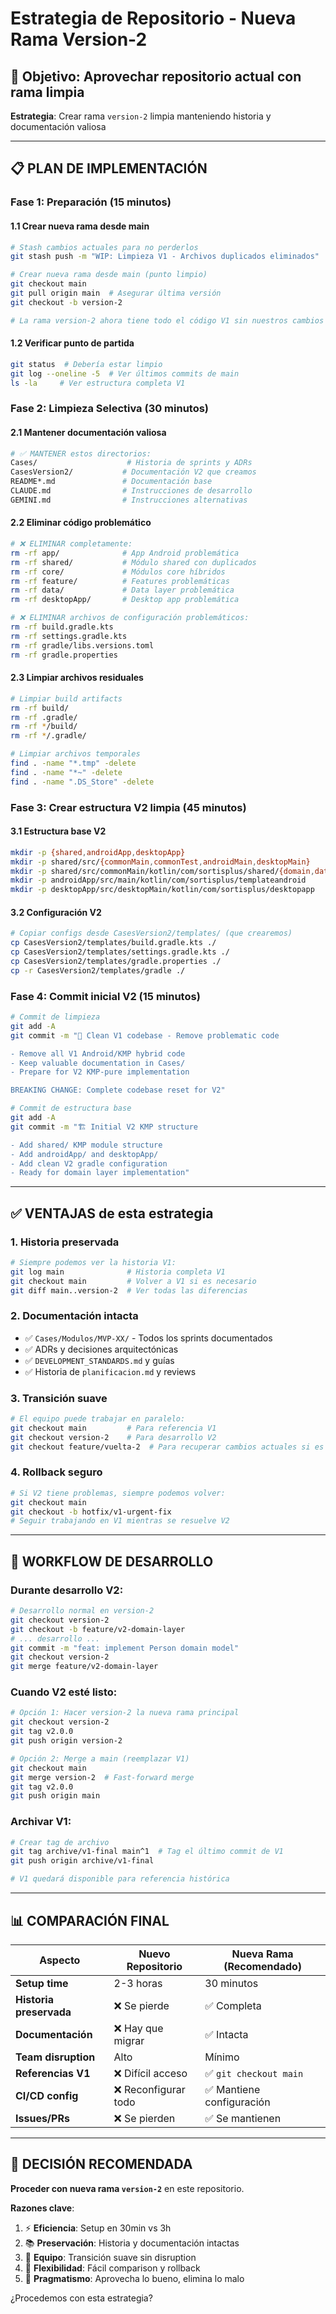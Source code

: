 # Estrategia de Repositorio - Nueva Rama Version-2

## 🎯 Objetivo: Aprovechar repositorio actual con rama limpia

**Estrategia**: Crear rama `version-2` limpia manteniendo historia y documentación valiosa

---

## 📋 PLAN DE IMPLEMENTACIÓN

### **Fase 1: Preparación (15 minutos)**

#### 1.1 **Crear nueva rama desde main**
```bash
# Stash cambios actuales para no perderlos
git stash push -m "WIP: Limpieza V1 - Archivos duplicados eliminados"

# Crear nueva rama desde main (punto limpio)
git checkout main
git pull origin main  # Asegurar última versión
git checkout -b version-2

# La rama version-2 ahora tiene todo el código V1 sin nuestros cambios
```

#### 1.2 **Verificar punto de partida**
```bash
git status  # Debería estar limpio
git log --oneline -5  # Ver últimos commits de main
ls -la     # Ver estructura completa V1
```

### **Fase 2: Limpieza Selectiva (30 minutos)**

#### 2.1 **Mantener documentación valiosa**
```bash
# ✅ MANTENER estos directorios:
Cases/                    # Historia de sprints y ADRs
CasesVersion2/           # Documentación V2 que creamos
README*.md               # Documentación base
CLAUDE.md                # Instrucciones de desarrollo
GEMINI.md                # Instrucciones alternativas
```

#### 2.2 **Eliminar código problemático**
```bash
# ❌ ELIMINAR completamente:
rm -rf app/              # App Android problemática
rm -rf shared/           # Módulo shared con duplicados
rm -rf core/             # Módulos core híbridos
rm -rf feature/          # Features problemáticas
rm -rf data/             # Data layer problemática
rm -rf desktopApp/       # Desktop app problemática

# ❌ ELIMINAR archivos de configuración problemáticos:
rm -rf build.gradle.kts
rm -rf settings.gradle.kts
rm -rf gradle/libs.versions.toml
rm -rf gradle.properties
```

#### 2.3 **Limpiar archivos residuales**
```bash
# Limpiar build artifacts
rm -rf build/
rm -rf .gradle/
rm -rf */build/
rm -rf */.gradle/

# Limpiar archivos temporales
find . -name "*.tmp" -delete
find . -name "*~" -delete
find . -name ".DS_Store" -delete
```

### **Fase 3: Crear estructura V2 limpia (45 minutos)**

#### 3.1 **Estructura base V2**
```bash
mkdir -p {shared,androidApp,desktopApp}
mkdir -p shared/src/{commonMain,commonTest,androidMain,desktopMain}
mkdir -p shared/src/commonMain/kotlin/com/sortisplus/shared/{domain,data,presentation,di,platform}
mkdir -p androidApp/src/main/kotlin/com/sortisplus/templateandroid
mkdir -p desktopApp/src/desktopMain/kotlin/com/sortisplus/desktopapp
```

#### 3.2 **Configuración V2**
```bash
# Copiar configs desde CasesVersion2/templates/ (que crearemos)
cp CasesVersion2/templates/build.gradle.kts ./
cp CasesVersion2/templates/settings.gradle.kts ./
cp CasesVersion2/templates/gradle.properties ./
cp -r CasesVersion2/templates/gradle ./
```

### **Fase 4: Commit inicial V2 (15 minutos)**
```bash
# Commit de limpieza
git add -A
git commit -m "🧹 Clean V1 codebase - Remove problematic code

- Remove all V1 Android/KMP hybrid code
- Keep valuable documentation in Cases/
- Prepare for V2 KMP-pure implementation

BREAKING CHANGE: Complete codebase reset for V2"

# Commit de estructura base
git add -A  
git commit -m "🏗️ Initial V2 KMP structure

- Add shared/ KMP module structure
- Add androidApp/ and desktopApp/
- Add clean V2 gradle configuration
- Ready for domain layer implementation"
```

---

## ✅ VENTAJAS de esta estrategia

### **1. Historia preservada**
```bash
# Siempre podemos ver la historia V1:
git log main              # Historia completa V1
git checkout main         # Volver a V1 si es necesario
git diff main..version-2  # Ver todas las diferencias
```

### **2. Documentación intacta**
- ✅ `Cases/Modulos/MVP-XX/` - Todos los sprints documentados
- ✅ ADRs y decisiones arquitectónicas
- ✅ `DEVELOPMENT_STANDARDS.md` y guías
- ✅ Historia de `planificacion.md` y reviews

### **3. Transición suave**
```bash
# El equipo puede trabajar en paralelo:
git checkout main         # Para referencia V1
git checkout version-2    # Para desarrollo V2
git checkout feature/vuelta-2  # Para recuperar cambios actuales si es necesario
```

### **4. Rollback seguro**
```bash
# Si V2 tiene problemas, siempre podemos volver:
git checkout main
git checkout -b hotfix/v1-urgent-fix
# Seguir trabajando en V1 mientras se resuelve V2
```

---

## 🔄 WORKFLOW DE DESARROLLO

### **Durante desarrollo V2:**
```bash
# Desarrollo normal en version-2
git checkout version-2
git checkout -b feature/v2-domain-layer
# ... desarrollo ...
git commit -m "feat: implement Person domain model"
git checkout version-2
git merge feature/v2-domain-layer
```

### **Cuando V2 esté listo:**
```bash
# Opción 1: Hacer version-2 la nueva rama principal
git checkout version-2
git tag v2.0.0
git push origin version-2

# Opción 2: Merge a main (reemplazar V1)
git checkout main
git merge version-2  # Fast-forward merge
git tag v2.0.0
git push origin main
```

### **Archivar V1:**
```bash
# Crear tag de archivo
git tag archive/v1-final main^1  # Tag el último commit de V1
git push origin archive/v1-final

# V1 quedará disponible para referencia histórica
```

---

## 📊 COMPARACIÓN FINAL

| Aspecto | Nuevo Repositorio | Nueva Rama (Recomendado) |
|---------|-------------------|---------------------------|
| **Setup time** | 2-3 horas | 30 minutos |
| **Historia preservada** | ❌ Se pierde | ✅ Completa |
| **Documentación** | ❌ Hay que migrar | ✅ Intacta |
| **Team disruption** | Alto | Mínimo |
| **Referencias V1** | ❌ Difícil acceso | ✅ `git checkout main` |
| **CI/CD config** | ❌ Reconfigurar todo | ✅ Mantiene configuración |
| **Issues/PRs** | ❌ Se pierden | ✅ Se mantienen |

---

## 🎯 DECISIÓN RECOMENDADA

**Proceder con nueva rama `version-2`** en este repositorio.

**Razones clave**:
1. ⚡ **Eficiencia**: Setup en 30min vs 3h
2. 📚 **Preservación**: Historia y documentación intactas  
3. 👥 **Equipo**: Transición suave sin disruption
4. 🔄 **Flexibilidad**: Fácil comparison y rollback
5. 🎯 **Pragmatismo**: Aprovecha lo bueno, elimina lo malo

¿Procedemos con esta estrategia?